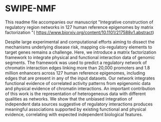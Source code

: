 # SWIPE-NMF

This readme file accompanies our manuscript "Integrative construction of regulatory region networks in 127 human reference epigenomes by matrix factorization "( https://www.biorxiv.org/content/10.1101/217588v1.abstract)

Despite large experimental and computational efforts aiming to dissect the mechanisms underlying disease risk, mapping cis-regulatory elements to target genes remains a challenge. Here, we introduce a matrix factorization framework to integrate physical and functional interaction data of genomic segments. The framework was used to predict a regulatory network of chromatin interaction edges linking more than 20,000 promoters and 1.8 million enhancers across 127 human reference epigenomes, including edges that are present in any of the input datasets. Our network integrates functional evidence of correlated activity patterns from epigenomic data and physical evidence of chromatin interactions. An important contribution of this work is the representation of heterogeneous data with different qualities as networks. We show that the unbiased integration of independent data sources suggestive of regulatory interactions produces meaningful associations supported by existing functional and physical evidence, correlating with expected independent biological features.



